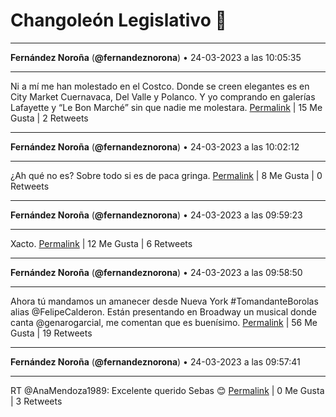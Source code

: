 # Changoleón Legislativo 🙈
*****
**Fernández Noroña** (**@fernandeznorona**) • 24-03-2023 a las 10:05:35
*****
Ni a mí me han molestado en el Costco. Donde se creen elegantes es en City Market Cuernavaca, Del Valle y Polanco. Y yo comprando en galerías Lafayette y “Le Bon Marché” sin que nadie me molestara.
[Permalink](https://twitter.com/fernandeznorona/status/1639327615927320578) | 15 Me Gusta | 2 Retweets
*****
**Fernández Noroña** (**@fernandeznorona**) • 24-03-2023 a las 10:02:12
*****
¿Ah qué no es? Sobre todo si es de paca gringa.
[Permalink](https://twitter.com/fernandeznorona/status/1639326763577745411) | 8 Me Gusta | 0 Retweets
*****
**Fernández Noroña** (**@fernandeznorona**) • 24-03-2023 a las 09:59:23
*****
Xacto.
[Permalink](https://twitter.com/fernandeznorona/status/1639326056678330368) | 12 Me Gusta | 6 Retweets
*****
**Fernández Noroña** (**@fernandeznorona**) • 24-03-2023 a las 09:58:50
*****
Ahora tú mandamos un amanecer desde Nueva York #TomandanteBorolas alias @FelipeCalderon. Están presentando en Broadway un musical donde canta @genarogarcial, me comentan que es buenísimo.
[Permalink](https://twitter.com/fernandeznorona/status/1639325919209725955) | 56 Me Gusta | 19 Retweets
*****
**Fernández Noroña** (**@fernandeznorona**) • 24-03-2023 a las 09:57:41
*****
RT @AnaMendoza1989: Excelente querido Sebas 😊
[Permalink](https://twitter.com/fernandeznorona/status/1639325628645113875) | 0 Me Gusta | 3 Retweets
